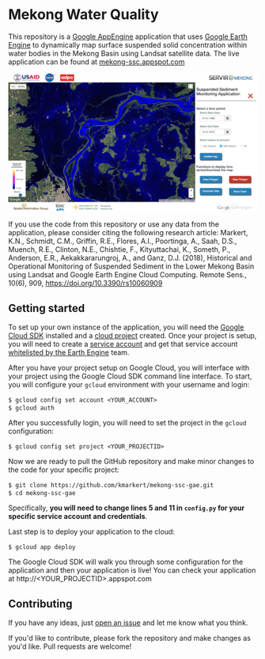 # Mekong Water Quality

This repository is a [Google AppEngine](https://cloud.google.com/appengine/) application that uses [Google Earth Engine](https://earthengine.google.com/) to dynamically map surface suspended solid concentration within water bodies in the Mekong Basin using Landsat satellite data. The live application can be found at [mekong-ssc.appspot.com](http://mekong-ssc.appspot.com)

![](static/img/screenshot_article.png)

If you use the code from this repository or use any data from the application, please consider citing the following research article: Markert, K.N., Schmidt, C.M., Griffin, R.E., Flores, A.I., Poortinga, A., Saah, D.S., Muench, R.E., Clinton, N.E., Chishtie, F., Kityuttachai, K., Someth, P., Anderson, E.R., Aekakkararungroj, A., and Ganz, D.J. (2018), Historical and Operational Monitoring of Suspended Sediment in the Lower Mekong Basin using Landsat and Google Earth Engine Cloud Computing. Remote Sens., 10(6), 909, https://doi.org/10.3390/rs10060909

## Getting started

To set up your own instance of the application, you will need the [Google Cloud SDK](https://cloud.google.com/sdk/) installed and a [cloud project](https://cloud.google.com/resource-manager/docs/creating-managing-projects) created. Once your project is setup, you will need to create a [service account](https://cloud.google.com/iam/docs/creating-managing-service-accounts) and get that service account [whitelisted by the Earth Engine](https://developers.google.com/earth-engine/service_account) team.

After you have your project setup on Google Cloud, you will interface with your project using the Google Cloud SDK command line interface. To start, you will configure your `gcloud` environment with your username and login:

```
$ gcloud config set account <YOUR_ACCOUNT>
$ gcloud auth
```

After you successfully login, you will need to set the project in the `gcloud` configuration:

```
$ gcloud config set project <YOUR_PROJECTID>
```

Now we are ready to pull the GitHub repository and make minor changes to the code for your specific project:

```
$ git clone https://github.com/kmarkert/mekong-ssc-gae.git
$ cd mekong-ssc-gae
```

Specifically, **you will need to change lines 5 and 11 in `config.py` for your specific service account and credentials**.

Last step is to deploy your application to the cloud:
```
$ gcloud app deploy
```

The Google Cloud SDK will walk you through some configuration for the application and then your application is live! You can check your application at http://<YOUR_PROJECTID>.appspot.com


## Contributing

If you have any ideas, just [open an issue](https://github.com/KMarkert/mekong-ssc-gae/issues/new) and let me know what you think.

If you'd like to contribute, please fork the repository and make changes as you'd like. Pull requests are welcome!
